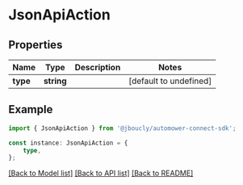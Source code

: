 # JsonApiAction


## Properties

Name | Type | Description | Notes
------------ | ------------- | ------------- | -------------
**type** | **string** |  | [default to undefined]

## Example

```typescript
import { JsonApiAction } from '@jboucly/automower-connect-sdk';

const instance: JsonApiAction = {
    type,
};
```

[[Back to Model list]](../README.md#documentation-for-models) [[Back to API list]](../README.md#documentation-for-api-endpoints) [[Back to README]](../README.md)
